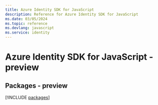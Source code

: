 ```yaml
---
title: Azure Identity SDK for JavaScript
description: Reference for Azure Identity SDK for JavaScript
ms.date: 03/05/2024
ms.topic: reference
ms.devlang: javascript
ms.service: identity
---
```

# Azure Identity SDK for JavaScript - preview
## Packages - preview
[!INCLUDE [packages](identity-index.md)]